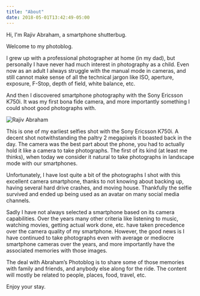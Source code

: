 ```yaml
---
title: "About"
date: 2018-05-01T13:42:49-05:00
---
```


Hi, I'm Rajiv Abraham, a smartphone shutterbug.

Welcome to my photoblog.

I grew up with a professional photographer at home (in my dad), but personally I have never had much interest in photography as a child. Even now as an adult I always struggle with the manual mode in cameras, and still cannot make sense of all the technical jargon like ISO, aperture, exposure, F-Stop, depth of field, white balance, etc.

And then I discovered smartphone photography with the Sony Ericsson K750i. It was my first bona fide camera, and more importantly something I could shoot good photographs with.

![Rajiv Abraham](/images/SEK750i.jpg "Rajiv Abraham")

This is one of my earliest selfies shot with the Sony Ericsson K750i. A decent shot notwithstanding the paltry 2 megapixels it boasted back in the day. The camera was the best part about the phone, you had to actually hold it like a camera to take photographs. The first of its kind (at least me thinks), when today we consider it natural to take photographs in landscape mode with our smartphones.

Unfortunately, I have lost quite a bit of the photographs I shot with this excellent camera smartphone, thanks to not knowing about backing up, having several hard drive crashes, and moving house. Thankfully the selfie survived and ended up being used as an avatar on many social media channels.

Sadly I have not always selected a smartphone based on its camera capabilities. Over the years many other criteria like listening to music, watching movies, getting actual work done, etc. have taken precedence over the camera quality of my smartphone. However, the good news is I have continued to take photographs even with average or mediocre smartphone cameras over the years, and more importantly have the associated memories with those images.

The deal with Abraham’s Photoblog is to share some of those memories with family and friends, and anybody else along for the ride. The content will mostly be related to people, places, food, travel, etc.

Enjoy your stay.
